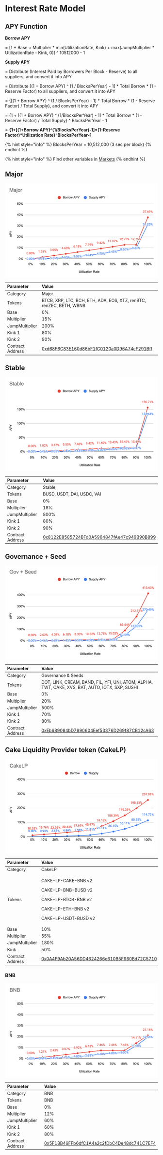 # Interest Rate Model

## APY Function

**Borrow APY**

= \[1 + Base + Multiplier \* min\(UtilizationRate, Kink\) + max\(JumpMultiplier \* UtilizationRate - Kink, 0\)\] ^ 10512000 - 1



**Supply APY**

= Distribute \(Interest Paid by Borrowers Per Block - Reserve\) to all suppliers, and convert it into APY

= Distribute \[\(1 + Borrow APY\) ^ \(1 / BlocksPerYear\) - 1\] \* Total Borrow \* \(1 - Reserve Factor\) to all suppliers, and convert it into APY

= {\[\(1 + Borrow APY\) ^ \(1 / BlocksPerYear\) - 1\] \* Total Borrow \* \(1 - Reserve Factor\) / Total Supply}, and convert it into APY

= {1 + \[\(1 + Borrow APY\) ^ \(1/BlocksPerYear\) - 1\] \* Total Borrow \* \(1 - Reserve Factor\) / Total Supply} ^ BlocksPerYear - 1

= **{1+\[\(1+Borrow APY\)^\(1/BlocksPerYear\)-1\]\*\(1-Reserve Factor\)\*Utilization Rate}^BlocksPerYear-1**

{% hint style="info" %}
BlocksPerYear = 10,512,000 \(3 sec per block\)
{% endhint %}

{% hint style="info" %}
Find other variables in [Markets](https://app.cream.finance/markets)
{% endhint %}

## Major

![](../.gitbook/assets/jie-tu-20210719-xia-wu-8.20.00.png)

| Parameter | Value |
| :--- | :--- |
| Category | Major |
| Tokens | BTCB, XRP, LTC, BCH, ETH, ADA, EOS, XTZ, renBTC, renZEC, BETH, WBNB |
| Base | 0% |
| Multiplier | 15% |
| JumpMultiplier | 200% |
| Kink 1 | 80% |
| Kink 2 | 90% |
| Contract Address | [0xd68F6C83E160d86bF1fC0120a0D96A74cF291Bff](https://bscscan.com/address/0xd68F6C83E160d86bF1fC0120a0D96A74cF291Bff) |

## Stable

![](../.gitbook/assets/jie-tu-20210719-xia-wu-8.21.58.png)

| Parameter | Value |
| :--- | :--- |
| Category | Stable |
| Tokens | BUSD, USDT, DAI, USDC, VAI |
| Base | 0% |
| Multiplier | 18% |
| JumpMultiplier | 800% |
| Kink 1 | 80% |
| Kink 2 | 90% |
| Contract Address | [0x8122E8585724BFd0A5964847fAe47c949B90B899](https://bscscan.com/address/0x8122E8585724BFd0A5964847fAe47c949B90B899) |

## Governance + Seed

![](../.gitbook/assets/jie-tu-20210719-xia-wu-8.23.11.png)

| Parameter | Value |
| :--- | :--- |
| Category | Governance & Seeds |
| Tokens | DOT, LINK, CREAM, BAND, FIL, YFI, UNI, ATOM, ALPHA, TWT, CAKE, XVS, BAT, AUTO, IOTX, SXP, SUSHI |
| Base | 0% |
| Multiplier | 20% |
| JumpMultiplier | 500% |
| Kink 1 | 70% |
| Kink 2 | 80% |
| Contract Address | [0xEb689084bD7990604Eef53376D269f87CB12cA63](https://bscscan.com/address/0xEb689084bD7990604Eef53376D269f87CB12cA63) |

## Cake Liquidity Provider token \(CakeLP\)

![](../.gitbook/assets/jie-tu-20210602-10.27.10.png)

<table>
  <thead>
    <tr>
      <th style="text-align:left">Parameter</th>
      <th style="text-align:left">Value</th>
    </tr>
  </thead>
  <tbody>
    <tr>
      <td style="text-align:left">Category</td>
      <td style="text-align:left">CakeLP</td>
    </tr>
    <tr>
      <td style="text-align:left">Tokens</td>
      <td style="text-align:left">
        <p>CAKE-LP-CAKE-BNB v2</p>
        <p>CAKE-LP-BNB-BUSD v2</p>
        <p>CAKE-LP-BTCB-BNB v2</p>
        <p>CAKE-LP-ETH-BNB v2</p>
        <p>CAKE-LP-USDT-BUSD v2</p>
      </td>
    </tr>
    <tr>
      <td style="text-align:left">Base</td>
      <td style="text-align:left">10%</td>
    </tr>
    <tr>
      <td style="text-align:left">Multiplier</td>
      <td style="text-align:left">55%</td>
    </tr>
    <tr>
      <td style="text-align:left">JumpMultiplier</td>
      <td style="text-align:left">180%</td>
    </tr>
    <tr>
      <td style="text-align:left">Kink</td>
      <td style="text-align:left">50%</td>
    </tr>
    <tr>
      <td style="text-align:left">Contract Address</td>
      <td style="text-align:left"><a href="https://bscscan.com/address/0x0A4F9Ab20A56DD4624266c610B5F960Bd72C5710">0x0A4F9Ab20A56DD4624266c610B5F960Bd72C5710</a>
      </td>
    </tr>
  </tbody>
</table>

### BNB

![](../.gitbook/assets/jie-tu-20210719-xia-wu-8.24.59.png)

| Parameter | Value |
| :--- | :--- |
| Category | BNB |
| Tokens | BNB |
| Base | 0% |
| Multiplier | 12% |
| JumpMultiplier | 60% |
| Kink 1 | 60% |
| Kink 2 | 80% |
| Contract Address | [0x5F18B46FFb6dfC1A4a2c2fDbC4De48dc741C7EF4](https://bscscan.com/address/0x5F18B46FFb6dfC1A4a2c2fDbC4De48dc741C7EF4) |

